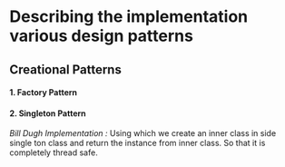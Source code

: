 # Describing the implementation various design patterns

## Creational Patterns
#### 1. Factory Pattern
#### 2. Singleton Pattern
*Bill Dugh Implementation :* Using which we create an inner class in side single ton class and return the instance from inner class. So that it is completely thread safe.

